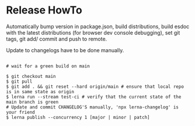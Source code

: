 Release HowTo
==============

Automatically bump version in package.json, build distributions,
build esdoc with the latest distributions (for browser dev console debugging),
set git tags, git add/ commit and push to remote.

Update to changelogs have to be done manually.

```shell

# wait for a green build on main

$ git checkout main
$ git pull
$ git add . && git reset --hard origin/main # ensure that local repo is in same state as origin
$ lerna run --stream test-ci # verify that the current state of the main branch is green
# Update and commit CHANGELOG'S manually, 'npx lerna-changelog' is your friend
$ lerna publish --concurrency 1 [major | minor | patch] 
```
